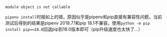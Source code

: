 ```
module object is not callable
```
`pipenv install`时报如上的错，原因似乎是pipenv和pip直接有兼容性问题，当前测试后得到的结果是pipenv 2018.7.1和pip 18.1不兼容。使用`python -m pip install pip==18.0`回退pip到18.0版本即可（pip升级速度也太快了...）
